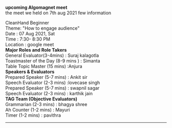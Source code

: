 
**upcoming Algomagnet meet**    
the meet we held on 7th aug 2021 few information  
	
CleanHand Beginner      
Theme:  "How to engage audience"    	
	Date      :	07 Aug 2021, Sat    
	Time	    : 7:30- 8:30 PM   
	Location	: google meet    
	    **Major Roles and Role Takers**       	
	General Evaluator(3-4mins)	               : Suraj kalagotla     
	Toastmaster of the Day (8-9 mins )            :	Simanta    
	Table Topic Master (15 mins)	                :Anjura    
	   **Speakers & Evaluators**     	
	Prepared Speaker (5-7 mins)                   :	Ankit sir   
	Speech Evaluator (2-3 mins)	                  :lovecase  singh  
	Prepared Speaker (5-7 mins)                   :	swapnil sagar   
	Speech Evaluator (2-3 mins)                   :	karthik jain    
  	**TAG Team (Objective Evaluators)**	   
	Grammarian (2-3 mins)                         :	bhagya shree   
	Ah Counter (1-2 mins)                         :	Mayuri   
	Timer (1-2 mins)                              :	pavithra   
	
------------------------------------------------------------------------------------------------------------------------------------------------------------------    

